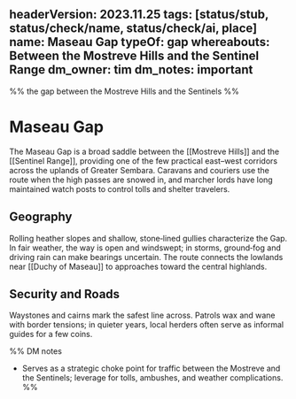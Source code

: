headerVersion: 2023.11.25
tags: [status/stub, status/check/name, status/check/ai, place]
name: Maseau Gap
typeOf: gap
whereabouts: Between the Mostreve Hills and the Sentinel Range
dm_owner: tim
dm_notes: important
---

%% the gap between the Mostreve Hills and the Sentinels %%

# Maseau Gap
The Maseau Gap is a broad saddle between the [[Mostreve Hills]] and the [[Sentinel Range]], providing one of the few practical east–west corridors across the uplands of Greater Sembara. Caravans and couriers use the route when the high passes are snowed in, and marcher lords have long maintained watch posts to control tolls and shelter travelers.

## Geography
Rolling heather slopes and shallow, stone‑lined gullies characterize the Gap. In fair weather, the way is open and windswept; in storms, ground‑fog and driving rain can make bearings uncertain. The route connects the lowlands near [[Duchy of Maseau]] to approaches toward the central highlands.

## Security and Roads
Waystones and cairns mark the safest line across. Patrols wax and wane with border tensions; in quieter years, local herders often serve as informal guides for a few coins.

%%
DM notes
- Serves as a strategic choke point for traffic between the Mostreve and the Sentinels; leverage for tolls, ambushes, and weather complications.
%%
